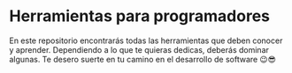 # Herramientas para programadores

En este repositorio encontrarás todas las herramientas que deben conocer y aprender.
Dependiendo a lo que te quieras dedicas, deberás dominar algunas.
Te desero suerte en tu camino en el desarrollo de software 😉😎

